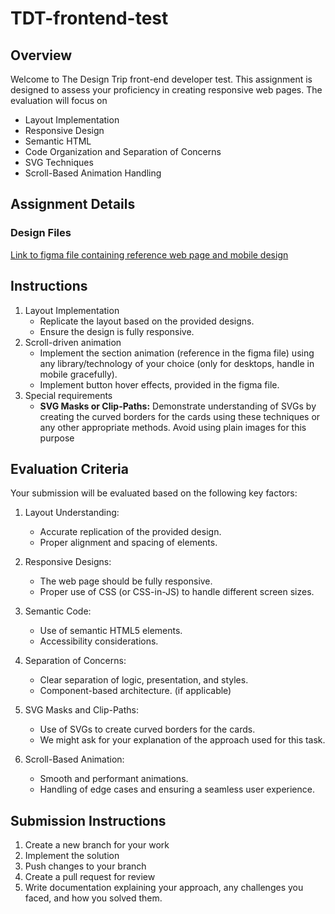 # TDT-frontend-test

## Overview
Welcome to The Design Trip front-end developer test. This assignment is designed to assess your proficiency in creating responsive web pages. The evaluation will focus on 
- Layout Implementation
- Responsive Design
- Semantic HTML
- Code Organization and Separation of Concerns
- SVG Techniques
- Scroll-Based Animation Handling

## Assignment Details

### Design Files
[Link to figma file containing reference web page and mobile design](https://www.figma.com/design/yVqpv1mbE2z4LXKr6wjieH/TDT_Test-Front-end-dev?node-id=0-1&t=fW0p2oAnzsrNNXMh-0)

## Instructions
1. Layout Implementation 
   - Replicate the layout based on the provided designs.
   - Ensure the design is fully responsive.
2. Scroll-driven animation
   - Implement the section animation (reference in the figma file) using any library/technology of your choice (only for desktops, handle in mobile gracefully).
   - Implement button hover effects, provided in the figma file.
3. Special requirements
   - **SVG Masks or Clip-Paths:** Demonstrate understanding of SVGs by creating the curved borders for the cards using these techniques or any other appropriate methods. Avoid using plain images for this purpose

## Evaluation Criteria
Your submission will be evaluated based on the following key factors:

1. Layout Understanding:

   - Accurate replication of the provided design.
   - Proper alignment and spacing of elements.

2. Responsive Designs:

    - The web page should be fully responsive.
    - Proper use of CSS (or CSS-in-JS) to handle different screen sizes.

3. Semantic Code:

    - Use of semantic HTML5 elements.
    - Accessibility considerations.

4. Separation of Concerns:

    - Clear separation of logic, presentation, and styles.
    - Component-based architecture. (if applicable)

5. SVG Masks and Clip-Paths:

    - Use of SVGs to create curved borders for the cards.
    - We might ask for your explanation of the approach used for this task.

6. Scroll-Based Animation:

    - Smooth and performant animations.
    - Handling of edge cases and ensuring a seamless user experience.

## Submission Instructions
1. Create a new branch for your work
2. Implement the solution
3. Push changes to your branch
4. Create a pull request for review
5. Write documentation explaining your approach, any challenges you faced, and how you solved them.
